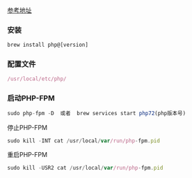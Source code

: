 [参考地址](https://blog.csdn.net/weixin_41850404/article/details/93509600)
### 安装

```js
brew install php@[version]
```

### 配置文件

```js
/usr/local/etc/php/
```
### 启动PHP-FPM

```js
sudo php-fpm -D  或者  brew services start php72(php版本号)
```

停止PHP-FPM

```js
sudo kill -INT cat /usr/local/var/run/php-fpm.pid
```

重启PHP-FPM

```js
sudo kill -USR2 cat /usr/local/var/run/php-fpm.pid
```

